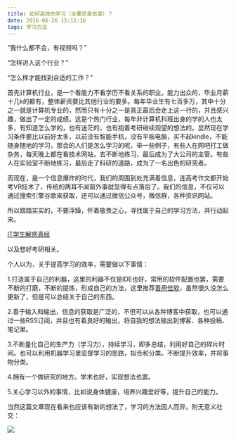 ```yaml
---
title: 如何高效的学习（主要还是态度）？
date: 2016-06-26 15:15:16
tags: 学习方法
---
```


“我什么都不会，有视频吗？”

“怎样进入这个行业？”

“怎么样才能找到合适的工作？”

首先计算机行业，是一个看能力不看学历不看关系的职业。能力出众的，毕业月薪十几k的都有，整体薪资要比其他行业的要多。每年毕业生有七百多万，其中十分之一就是计算机专业的，然而只有十分之一是真正最后会走上这一行的，并且感兴趣，做出了一定的成绩。这是个热门行业，每年非计算机科班出身的学的人也太多，有知道怎么学的，也有迷茫的，也有抱着考研继续观望的想法的。显然现在学习条件要比以前好太多，以前没有智能手机，没有平板电脑，买不起kindle，不能随身随地的学习，那会的人们是怎么学习的呢，举一些例子，有些人在网吧打工做杂务，每天晚上都在看技术网站，去不断地练习，最后成为了大公司的主管。有些人在实验室不断地练习，最后走了科研的道路，成为了一名出色的研究者。

而现在，是一个信息爆炸的时代，我们的周围到处充满着信息，连高考作文都开始考VR技术了，传统的两耳不闻窗外事就显得有点落后了。我们的信息，不仅可以通过搜索引擎谷歌来获取，还可以通过微信公众号，微信群，各种资讯网站。

所以踏踏实实的，不要浮躁，怀着敬畏之心，寻找属于自己的学习方法，并行动起来。

[IT学生解惑真经](http://jsj.nyist.edu.cn/moodle/pluginfile.php?file=%2F135%2Fmod_resource%2Fcontent%2F1%2FIT%E5%AD%A6%E7%94%9F%E8%A7%A3%E6%83%91%E7%9C%9F%E7%BB%8F.pdf)

以及想好考研相关。

个人以为，关于提高学习的效率，需要做以下事情：

1.打造属于自己的利器，这里的利器不仅是IDE也好，常用的软件配置也罢，需要不断的打磨，不断的提炼，形成自己的方法，这里推荐[善用佳软](https://xbeta.info/)，虽然很久没怎么更新了，但是可以总结关于自己的东西。

2.善于输入和输出，信息的获取是广泛的，不但可以从各种博客中获取，也可以通过一些RSS订阅，并且也有着良好的输出，将自我的想法输出到博客、各种投稿、笔记里。

3.不断量化自己的生产力（学习力），持续学习，即多总结，利用好自己的碎片时间。也可以利用机器学习里监督学习的思路，拟合和分类。不断提升效率，并将事物分类。

4.拥有一个做研究的地方。学术也好，实现想法也罢。

5.关心学习以外的事情，比如说身体健康，培养兴趣爱好等，提升自己的能力。

当然这篇文章现在看来也应该有新的想法了，学习的方法因人而异。附无意义社交：

![](https://oj5mehwxz.qnssl.com/201606-ruhegaoxiaodexuexi-01.png)